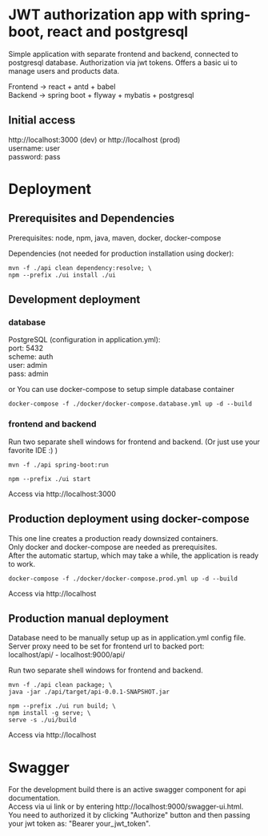 # JWT authorization app with spring-boot, react and postgresql

Simple application with separate frontend and backend, connected to postgresql database. Authorization via jwt tokens. Offers a basic ui to manage users and products data.

Frontend  -> react + antd + babel  
Backend   -> spring boot + flyway + mybatis + postgresql

## Initial access
http://localhost:3000 (dev) or http://localhost (prod)  
username: user  
password: pass  

# Deployment

## Prerequisites and Dependencies
Prerequisites: node, npm, java, maven, docker, docker-compose

Dependencies (not needed for production installation using docker):
```
mvn -f ./api clean dependency:resolve; \
npm --prefix ./ui install ./ui
```

## Development deployment

### database
PostgreSQL (configuration in application.yml):  
port:   5432  
scheme: auth  
user:   admin  
pass:   admin  

or You can use docker-compose to setup simple database container
```
docker-compose -f ./docker/docker-compose.database.yml up -d --build
```

### frontend and backend
Run two separate shell windows for frontend and backend.
(Or just use your favorite IDE :) )
```
mvn -f ./api spring-boot:run
```
```
npm --prefix ./ui start
```

Access via http://localhost:3000


## Production deployment using docker-compose

This one line creates a production ready downsized containers.  
Only docker and docker-compose are needed as prerequisites.  
After the automatic startup, which may take a while, the application is ready to work.  
```
docker-compose -f ./docker/docker-compose.prod.yml up -d --build
```
Access via http://localhost


## Production manual deployment

Database need to be manually setup up as in application.yml config file.  
Server proxy need to be set for frontend url to backed port:  
localhost/api/ - localhost:9000/api/

Run two separate shell windows for frontend and backend.
```
mvn -f ./api clean package; \ 
java -jar ./api/target/api-0.0.1-SNAPSHOT.jar
```
```
npm --prefix ./ui run build; \
npm install -g serve; \
serve -s ./ui/build
```
Access via http://localhost

# Swagger
For the development build there is an active swagger component for api documentation.  
Access via ui link or by entering http://localhost:9000/swagger-ui.html.  
You need to authorized it by clicking "Authorize" button and then passing your jwt token as: "Bearer your_jwt_token".
